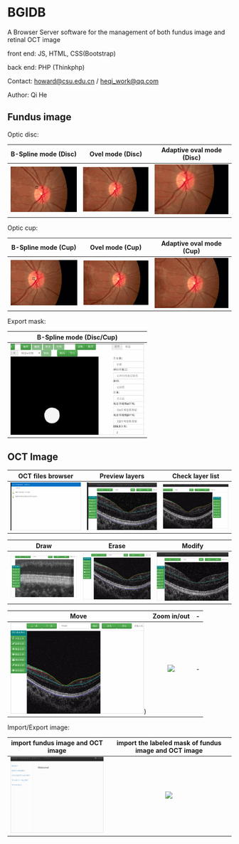 # BGIDB

A Browser Server software for the management of both fundus image and retinal OCT image

front end: JS, HTML, CSS(Bootstrap)

back end: PHP (Thinkphp)

Contact: howard@csu.edu.cn / heqi_work@qq.com 

Author: Qi He

## Fundus image

Optic disc:

| B-Spline mode (Disc) | Ovel mode (Disc) | Adaptive oval mode (Disc) |
| :-------------: |:-------------:|:-------------:|
| ![](./recordGIF/b-spline.gif) |  ![](./recordGIF/oval.gif) | ![](./recordGIF/oval-and-modify.gif) |

Optic cup:

| B-Spline mode (Cup) | Ovel mode (Cup) | Adaptive oval mode (Cup) |
| :-------------: |:-------------:|:-------------:|
| ![](./recordGIF/b-spline-cup.gif) |  ![](./recordGIF/oval-cup.gif) | ![](./recordGIF/oval-and-modify-cup.gif) |

Export mask:

| B-Spline mode  (Disc/Cup) | 
| :-------------: |
| <img src="./recordGIF/mask.gif" width="300"> |

## OCT Image


| OCT files browser |Preview layers | Check layer list|
| :-------------: |:-------------:|:-------------:|
| ![](./recordGIF/file-browser.gif) |  ![](./recordGIF/preview.gif) | ![](./recordGIF/layer-list.gif) |

| Draw | Erase | Modify |
| :-------------: |:-------------:|:-------------:|
| ![](./recordGIF/pen.gif) |  ![](./recordGIF/erase.gif) | ![](./recordGIF/modify.gif) |

| Move | Zoom in/out | - |
| :-------------: |:-------------:|:-------------:|
| <img src="./recordGIF/move.gif" width="300">) |  <img src="./recordGIF/zoom-in-zoom-out.gif" width="300"> | - |


Import/Export image:

| import fundus image and OCT image | import the labeled mask of fundus image and OCT image |
| :-------------: | :-------------: |
| <img src="./recordGIF/import.gif" width="300"> | <img src="./recordGIF/export.gif" width="300"> |
